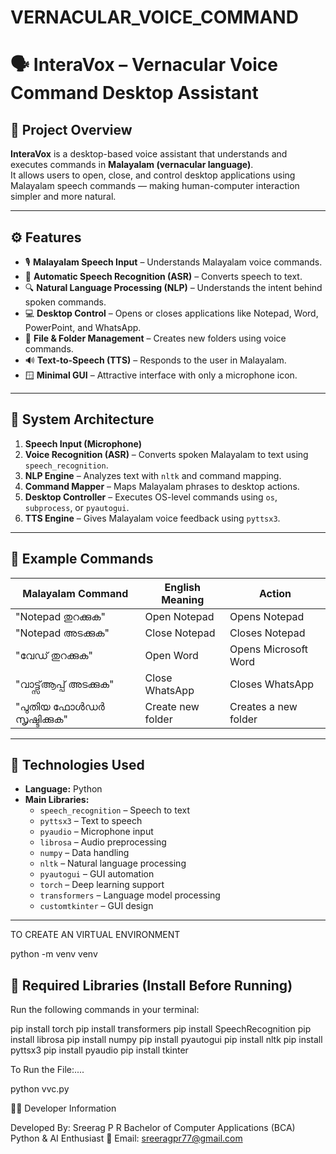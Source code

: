 # VERNACULAR_VOICE_COMMAND

# 🗣️ InteraVox – Vernacular Voice Command Desktop Assistant

## 🎯 Project Overview
**InteraVox** is a desktop-based voice assistant that understands and executes commands in **Malayalam (vernacular language)**.  
It allows users to open, close, and control desktop applications using Malayalam speech commands — making human-computer interaction simpler and more natural.

---

## ⚙️ Features
- 🎙️ **Malayalam Speech Input** – Understands Malayalam voice commands.  
- 🧠 **Automatic Speech Recognition (ASR)** – Converts speech to text.  
- 🔍 **Natural Language Processing (NLP)** – Understands the intent behind spoken commands.  
- 💻 **Desktop Control** – Opens or closes applications like Notepad, Word, PowerPoint, and WhatsApp.  
- 📁 **File & Folder Management** – Creates new folders using voice commands.  
- 🔊 **Text-to-Speech (TTS)** – Responds to the user in Malayalam.  
- 🪟 **Minimal GUI** – Attractive interface with only a microphone icon.  

---

## 🧩 System Architecture
1. **Speech Input (Microphone)**  
2. **Voice Recognition (ASR)** – Converts spoken Malayalam to text using `speech_recognition`.  
3. **NLP Engine** – Analyzes text with `nltk` and command mapping.  
4. **Command Mapper** – Maps Malayalam phrases to desktop actions.  
5. **Desktop Controller** – Executes OS-level commands using `os`, `subprocess`, or `pyautogui`.  
6. **TTS Engine** – Gives Malayalam voice feedback using `pyttsx3`.  

---

## 💬 Example Commands

| Malayalam Command | English Meaning | Action |
|--------------------|----------------|--------|
| "Notepad തുറക്കുക" | Open Notepad | Opens Notepad |
| "Notepad അടക്കുക" | Close Notepad | Closes Notepad |
| "വേഡ് തുറക്കുക" | Open Word | Opens Microsoft Word |
| "വാട്ട്സ്ആപ്പ് അടക്കുക" | Close WhatsApp | Closes WhatsApp |
| "പുതിയ ഫോൾഡർ സൃഷ്ടിക്കുക" | Create new folder | Creates a new folder |

---

## 🧠 Technologies Used
- **Language:** Python  
- **Main Libraries:**  
  - `speech_recognition` – Speech to text  
  - `pyttsx3` – Text to speech  
  - `pyaudio` – Microphone input  
  - `librosa` – Audio preprocessing  
  - `numpy` – Data handling  
  - `nltk` – Natural language processing  
  - `pyautogui` – GUI automation  
  - `torch` – Deep learning support  
  - `transformers` – Language model processing  
  - `customtkinter` – GUI design  

---
TO CREATE AN VIRTUAL ENVIRONMENT 

python -m venv venv


## 🧰 Required Libraries (Install Before Running)
Run the following commands in your terminal:


pip install torch
pip install transformers
pip install SpeechRecognition
pip install librosa
pip install numpy
pip install pyautogui
pip install nltk
pip install pyttsx3
pip install pyaudio
pip install tkinter


To Run the File:....

python vvc.py





👨‍💻 Developer Information

Developed By:
Sreerag P R
Bachelor of Computer Applications (BCA)
Python & AI Enthusiast
📧 Email: sreeragpr77@gmail.com
